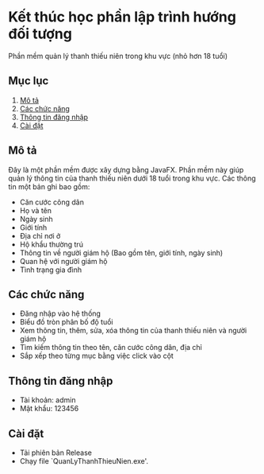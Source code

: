 # Kết thúc học phần lập trình hướng đối tượng
Phần mềm quản lý thanh thiếu niên trong khu vực (nhỏ hơn 18 tuổi)

## Mục lục
1. [Mô tả](#Mô-tả)
2. [Các chức năng](#Các-chức-năng)
3. [Thông tin đăng nhập](#Thông-tin-đăng-nhập)
4. [Cài đặt](#Cài-đặt)

## Mô tả

Đây là một phần mềm được xây dựng bằng JavaFX. Phần mềm này giúp quản lý thông tin của thanh thiếu
niên dưới 18 tuổi trong khu vực. Các thông tin một bản ghi bao gồm:
- Căn cước công dân
- Họ và tên
- Ngày sinh
- Giới tính
- Địa chỉ nơi ở
- Hộ khẩu thường trú
- Thông tin về người giám hộ (Bao gồm tên, giới tính, ngày sinh)
- Quan hệ với người giám hộ
- Tình trạng gia đình

## Các chức năng
- Đăng nhập vào hệ thống
- Biểu đồ tròn phân bố độ tuổi
- Xem thông tin, thêm, sửa, xóa thông tin của thanh thiếu niên và người giám hộ
- Tìm kiếm thông tin theo tên, căn cước công dân, địa chỉ
- Sắp xếp theo từng mục bằng việc click vào cột

## Thông tin đăng nhập
- Tài khoản: admin
- Mật khẩu: 123456

## Cài đặt
- Tải phiên bản Release
- Chạy file `QuanLyThanhThieuNien.exe'.
